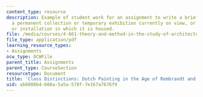 ```yaml
---
content_type: resource
description: Example of student work for an assignment to write a brief review of
  a permanent collection or temporary exhibition currently on view, or the building
  or installation in which it is housed.
file: /media/courses/4-661-theory-and-method-in-the-study-of-architecture-and-art-fall-2015/ab6088b4608a5a5a578f7e167a7676f9_MIT4_661F15_Distinction.pdf
file_type: application/pdf
learning_resource_types:
- Assignments
ocw_type: OCWFile
parent_title: Assignments
parent_type: CourseSection
resourcetype: Document
title: 'Class Distinctions: Dutch Painting in the Age of Rembrandt and Vermeer'
uid: ab6088b4-608a-5a5a-578f-7e167a7676f9
---
```

